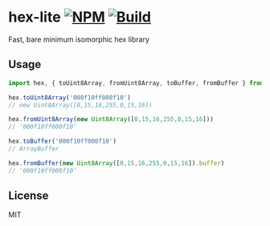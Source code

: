 # hex-lite [![NPM](https://img.shields.io/npm/v/hex-lite.svg)](https://npmjs.com/package/hex-lite) [![Build](https://travis-ci.org/kevlened/hex-lite.svg?branch=master)](https://travis-ci.org/kevlened/hex-lite)
Fast, bare minimum isomorphic hex library

## Usage

```javascript
import hex, { toUint8Array, fromUint8Array, toBuffer, fromBuffer } from 'hex-lite'

hex.toUint8Array('000f10ff000f10')
// new Uint8Array([0,15,16,255,0,15,16])

hex.fromUint8Array(new Uint8Array([0,15,16,255,0,15,16]))
// '000f10ff000f10'

hex.toBuffer('000f10ff000f10')
// ArrayBuffer

hex.fromBuffer(new Uint8Array([0,15,16,255,0,15,16]).buffer)
// '000f10ff000f10'
```

## License

MIT

